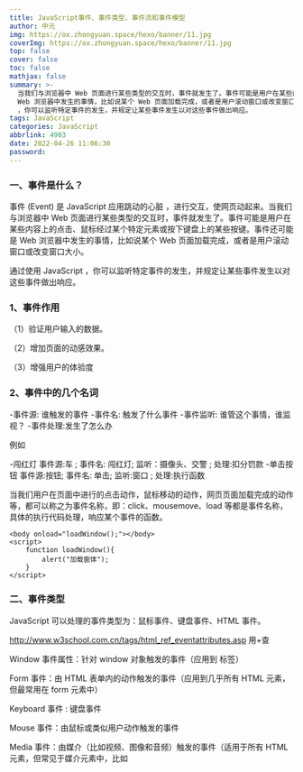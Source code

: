 ```yaml
---
title: JavaScript事件、事件类型、事件流和事件模型
author: 中元
img: https://ox.zhongyuan.space/hexo/banner/11.jpg
coverImg: https://ox.zhongyuan.space/hexo/banner/11.jpg
top: false
cover: false
toc: false
mathjax: false
summary: >-
  当我们与浏览器中 Web 页面进行某些类型的交互时，事件就发生了。事件可能是用户在某些内容上的点击、鼠标经过某个特定元素或按下键盘上的某些按键。事件还可能是
  Web 浏览器中发生的事情，比如说某个 Web 页面加载完成，或者是用户滚动窗口或改变窗口大小。通过使用 JavaScript
  ，你可以监听特定事件的发生，并规定让某些事件发生以对这些事件做出响应。
tags: JavaScript
categories: JavaScript
abbrlink: 4903
date: 2022-04-26 11:06:30
password:
---
```


### 一、事件是什么？

事件 (Event) 是 JavaScript 应用跳动的心脏 ，进行交互，使网页动起来。当我们与浏览器中 Web 页面进行某些类型的交互时，事件就发生了。事件可能是用户在某些内容上的点击、鼠标经过某个特定元素或按下键盘上的某些按键。事件还可能是 Web 浏览器中发生的事情，比如说某个 Web 页面加载完成，或者是用户滚动窗口或改变窗口大小。

通过使用 JavaScript ，你可以监听特定事件的发生，并规定让某些事件发生以对这些事件做出响应。

### 1、事件作用

（1）验证用户输入的数据。

（2）增加页面的动感效果。

（3）增强用户的体验度

### 2、事件中的几个名词

-事件源: 谁触发的事件 -事件名: 触发了什么事件 -事件监听: 谁管这个事情，谁监视？ -事件处理:发生了怎么办

例如

-闯红灯 事件源:车 ; 事件名: 闯红灯; 监听：摄像头、交警 ; 处理:扣分罚款 -单击按钮 事件源:按钮; 事件名: 单击; 监听:窗口 ; 处理:执行函数

当我们用户在页面中进行的点击动作，鼠标移动的动作，网页页面加载完成的动作等，都可以称之为事件名称，即：click、mousemove、load 等都是事件名称，具体的执行代码处理，响应某个事件的函数。

    <body onload="loadWindow();"></body>
    <script>
        function loadWindow(){
            alert("加载窗体");
        }
    </script>

### 二、事件类型

JavaScript 可以处理的事件类型为：鼠标事件、键盘事件、HTML 事件。

http://www.w3school.com.cn/tags/html_ref_eventattributes.asp 用+查

Window 事件属性：针对 window 对象触发的事件（应用到 <body> 标签）

Form 事件：由 HTML 表单内的动作触发的事件（应用到几乎所有 HTML 元素，但最常用在 form 元素中）

Keyboard 事件 : 键盘事件

Mouse 事件：由鼠标或类似用户动作触发的事件

Media 事件：由媒介（比如视频、图像和音频）触发的事件（适用于所有 HTML 元素，但常见于媒介元素中，比如 <audio>、<embed>、<img>、<object> 以及 <video>）

几个常用的事件：

onclick 、onblur 、onfocus 、onload 、onchange

onmouseover、onmouseout、onkeyup、onkeydown

onload：当页面或图像加载完后立即触发
onblur：元素失去焦点
onfocus：元素获得焦点
onclick：鼠标点击某个对象
onchange：用户改变域的内容
onmouseover：鼠标移动到某个元素上
onmouseout：鼠标从某个元素上离开
onkeyup：某个键盘的键被松开
onkeydown：某个键盘的键被按下

### 三、事件流和事件模型

我们的事件最后都有一个特定的事件源，暂且将事件源看做是 HTML 的某个元素，那么当一个 HTML 元素产生一个事件时，该事件会在元素节点与根节点之间按特定的顺序传播，路径所经过的节点都会受到该事件，这个传播过程称为 DOM 事件流。

事件顺序有两种类型：事件捕获 和 事件冒泡。

冒泡和捕获其实都是事件流的不同表现，这两者的产生是因为 IE 和 Netscape 两个大公司完全不同的事件流概念产生的。（事件流：是指页面接受事件的顺序）IE 的事件流是事件冒泡，Netscape 的事件流是事件捕获流。

### 1、事件冒泡

IE 的事件流叫做事件冒泡，即事件开始时由最具体的元素接受，然后逐级向上传播到较为不具体的节点（文档）。例如下面的：

    <!DOCTYPE html>
    <html>
    <head>
    <meta charset="UTF-8">
    <title>JavaScript</title>
    </head>
    <body>
      <div id="myDiv">Click me</div>
    </body>
    </html>

如果点击了页面中的<div>元素，那么这个 click 事件会按照如下顺序传播：

`1、<div>`

`2、<body>`

`3、<html>`

`4、document`

也就是说，click 事件首先在 div 元素上发生，而这个元素就是我们单击的元素。然后，click 事件沿 DOM 树向上传播，在每一级节点上都会发生，直到传播到 document 对象。

所有现代浏览器都支持事件冒泡，但在具体实现上还是有一些差别。

### 2、事件捕获

Netscape 提出的另一种事件流叫做事件捕获，事件捕获的思想是不太具体的节点应该更早接收到事件，而最具体的节点应该最后接收到事件。事件捕获的用意在于在事件到达预定目标之前捕获它。还以前面的例子为例。那么单击<div>元素就会按下列顺序触发 click 事件：

`1、document`

`2、<html>`

`3、<body>`

`4、<div>`

在事件捕获过程中，document 对象首先接收到 click 事件，然后沿 DOM 树依次向下，一直传播到事件的实际目标，即<div>元素。

虽然事件捕获是 Netscape 唯一支持的事件流模式，但很多主流浏览器目前也都支持这种事件流模型。尽管“DOM2 级事件”规范要求事件应该从 document 对象开始时传播，但这些浏览器都是从 window 对象开始捕获的。
